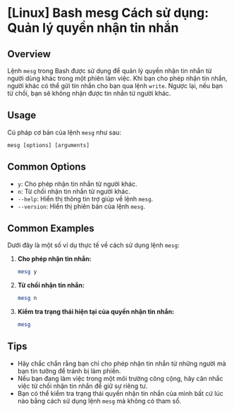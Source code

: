 # [Linux] Bash mesg Cách sử dụng: Quản lý quyền nhận tin nhắn

## Overview
Lệnh `mesg` trong Bash được sử dụng để quản lý quyền nhận tin nhắn từ người dùng khác trong một phiên làm việc. Khi bạn cho phép nhận tin nhắn, người khác có thể gửi tin nhắn cho bạn qua lệnh `write`. Ngược lại, nếu bạn từ chối, bạn sẽ không nhận được tin nhắn từ người khác.

## Usage
Cú pháp cơ bản của lệnh `mesg` như sau:
```
mesg [options] [arguments]
```

## Common Options
- `y`: Cho phép nhận tin nhắn từ người khác.
- `n`: Từ chối nhận tin nhắn từ người khác.
- `--help`: Hiển thị thông tin trợ giúp về lệnh `mesg`.
- `--version`: Hiển thị phiên bản của lệnh `mesg`.

## Common Examples
Dưới đây là một số ví dụ thực tế về cách sử dụng lệnh `mesg`:

1. **Cho phép nhận tin nhắn:**
   ```bash
   mesg y
   ```

2. **Từ chối nhận tin nhắn:**
   ```bash
   mesg n
   ```

3. **Kiểm tra trạng thái hiện tại của quyền nhận tin nhắn:**
   ```bash
   mesg
   ```

## Tips
- Hãy chắc chắn rằng bạn chỉ cho phép nhận tin nhắn từ những người mà bạn tin tưởng để tránh bị làm phiền.
- Nếu bạn đang làm việc trong một môi trường công cộng, hãy cân nhắc việc từ chối nhận tin nhắn để giữ sự riêng tư.
- Bạn có thể kiểm tra trạng thái quyền nhận tin nhắn của mình bất cứ lúc nào bằng cách sử dụng lệnh `mesg` mà không có tham số.